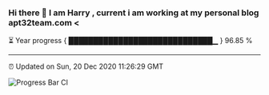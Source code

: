 ### Hi there 👋 I am Harry , current i am working at my personal blog apt32team.com <

⏳ Year progress { █████████████████████████████▁ } 96.85 %

---

⏰ Updated on Sun, 20 Dec 2020 11:26:29 GMT

![Progress Bar CI](https://github.com/duykhang68/duykhang68/workflows/Progress%20Bar%20CI/badge.svg)
